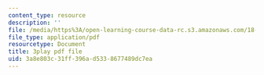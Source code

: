 ```yaml
---
content_type: resource
description: ''
file: /media/https%3A/open-learning-course-data-rc.s3.amazonaws.com/18-404j-theory-of-computation-fall-2020/3a8e803c31ff396ad5338677489dc7ea_6Az1gtDRaAU.pdf
file_type: application/pdf
resourcetype: Document
title: 3play pdf file
uid: 3a8e803c-31ff-396a-d533-8677489dc7ea
---
```

